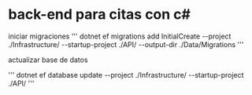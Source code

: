 # back-end para citas con c#
iniciar migraciones
'''
dotnet ef
migrations add InitialCreate --project ./Infrastructure/ --startup-project ./API/ --output-dir
./Data/Migrations
'''


actualizar base de datos

'''
dotnet ef database
update --project ./Infrastructure/ --startup-project ./API/
'''
